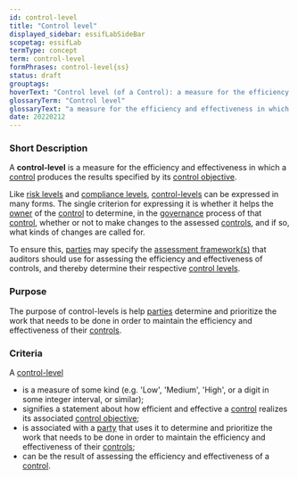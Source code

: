 ```yaml
---
id: control-level
title: "Control level"
displayed_sidebar: essifLabSideBar
scopetag: essifLab
termType: concept
term: control-level
formPhrases: control-level{ss}
status: draft
grouptags:
hoverText: "Control level (of a Control): a measure for the efficiency and effectiveness in which a Control produces the results of its Control Objective."
glossaryTerm: "Control level"
glossaryText: "a measure for the efficiency and effectiveness in which a [control](controller@) produces the results specified by its [control objective](@)"
date: 20220212
---
```


### Short Description

A **control-level** is a measure for the efficiency and effectiveness in which a [control](controller@) produces the results specified by its [control objective](@).

Like [risk levels](risk-level@) and [compliance levels](compliance-level@), [control-levels](@) can be expressed in many forms. The single criterion for expressing it is whether it helps the [owner](@) of the [control](controller@) to determine, in the [governance](@) process of that [control](controller@), whether or not to make changes to the assessed [controls](controller@), and if so, what kinds of changes are called for.

To ensure this, [parties](@) may specify the [assessment framework(s)](assessment-framework@) that auditors should use for assessing the efficiency and effectiveness of controls, and thereby determine their respective [control levels](control-level@).

### Purpose

The purpose of control-levels is help [parties](@) determine and prioritize the work that needs to be done in order to maintain the efficiency and effectiveness of their [controls](controller@).

### Criteria

A [control-level](@)
- is a measure of some kind (e.g. 'Low', 'Medium', 'High', or a digit in some integer interval, or similar);
- signifies a statement about how efficient and effective a [control](controller@) realizes its associated [control objective](@);
- is associated with a [party](@) that uses it to determine and prioritize the work that needs to be done in order to maintain the efficiency and effectiveness of their [controls](controller@);
- can be the result of assessing the efficiency and effectiveness of a [control](controller@).
